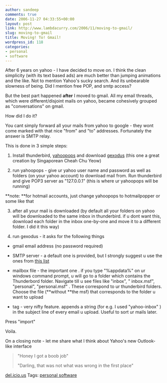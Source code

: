 ```yaml
---
author: sandeep
comments: true
date: 2006-11-27 04:33:55+00:00
layout: post
link: http://www.lambdacurry.com/2006/11/moving-to-gmail/
slug: moving-to-gmail
title: Moving! To! Gmail!
wordpress_id: 118
categories:
- personal
- software
---
```


After 6 years on yahoo - I have decided to move on. I think the clean simplicity (with its text based ads) are much better than jumping animations and the like. Not to mention Yahoo's sucky search. And its unbearable slowness of being. Did I mention free POP, and smtp access?

But the best part happened **after** I moved to gmail. All my email threads, which were different/disjoint mails on yahoo, became cohesively grouped as "conversations" on gmail.

How did I do it?

You cant simply forward all your mails from yahoo to google - they wont come marked with that nice "from" and "to" addresses. Fortunately the answer is SMTP relay.

This is done in 3 simple steps:

1. Install thunderbird, [yahoopops](http://yahoopops.sourceforge.net/) and download [gexodus](http://blog.codefront.net/2004/06/21/gexodus-a-graphical-gmail-import-tool/) (this one a great creation by Singaporean Cheah Chu Yeow)

2. run yahoopops - give ur yahoo user name and password as well as folders (on your yahoo account) to download mail from. Run thunderbird and give POP3 server as "127.0.0.1" (this is where ur yahoopops will be running)

**note: **for hotmail accounts, just change yahoopops to hotmailpopper or some like that

3. after all your mail is downloaded (by default all your folders on yahoo will be downloaded to the same inbox in thunderbird. if u dont want this, download each folder in the inbox one-by-one and move it to a different folder. I did it this way)

4. run gexodus - it asks for the following things



	
  * gmail email address (no password required)

	
  * SMTP server - a default one is provided, but I strongly suggest u use the ones from [this list ](http://www.dnsstuff.com/tools/lookup.ch?name=gmail.com&type=MX)

	
  * mailbox file - the important one . if you type "%appdata%" on ur windows command prompt, u will go to a folder which contains the Thunderbord folder. Navigate till u see files like "inbox", " inbox.msf", "personal", "personal.msf" . These correspond to ur thunderbird folders. Choose the file (**without **the msf) that corresponds to the folder u want to upload

	
  * tag - very nifty feature. appends a string (for e.g. I used "yahoo-inbox" ) in the subject line of every email u upload. Useful to sort ur mails later.


Press "import"

Voila.

On a closing note - let me share what I think about Yahoo's new Outlook-like interface


<blockquote>"Honey I got a boob job"

"Darling, that was not what was wrong in the first place"</blockquote>


[del.icio.us](http://del.icio.us) Tags: [personal ](http://del.icio.us/sss8ue/personal)[software](http://del.icio.us/sss8ue/software)

